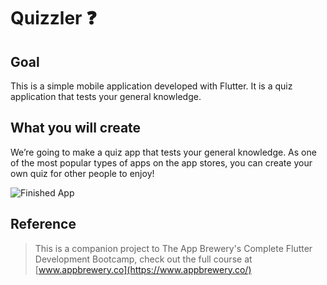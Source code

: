 # Quizzler ❓

## Goal

This is a simple mobile application developed with Flutter. It is a quiz application that tests your general knowledge.


## What you will create

We’re going to make a quiz app that tests your general knowledge. As one of the most popular types of apps on the app stores, you can create your own quiz for other people to enjoy!

![Finished App](https://github.com/londonappbrewery/Images/blob/master/quizzler-demo.gif)


## Reference
>This is a companion project to The App Brewery's Complete Flutter Development Bootcamp, check out the full course at [www.appbrewery.co](https://www.appbrewery.co/)
